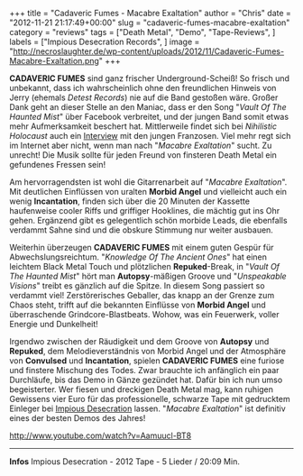 +++
title = "Cadaveric Fumes - Macabre Exaltation"
author = "Chris"
date = "2012-11-21 21:17:49+00:00"
slug = "cadaveric-fumes-macabre-exaltation"
category = "reviews"
tags = ["Death Metal", "Demo", "Tape-Reviews", ]
labels = ["Impious Desecration Records", ]
image = "http://necroslaughter.de/wp-content/uploads/2012/11/Cadaveric-Fumes-Macabre-Exaltation.png"
+++

**CADAVERIC FUMES** sind ganz frischer Underground-Scheiß!  So frisch und unbekannt, dass ich wahrscheinlich ohne den freundlichen Hinweis von Jerry (ehemals _Detest Records_) nie auf die Band gestoßen wäre. Großer Dank geht an dieser Stelle an den Maniac, dass er den Song "_Vault Of The Haunted Mist_" über Facebook verbreitet, und der jungen Band somit etwas mehr Aufmerksamkeit beschert hat. Mittlerweile findet sich bei _Nihilistic Holocaust_ auch ein <a href="http://nihilistic.voila.net/Interviews/cadavericfumes_uk.htm">Interview</a> mit den jungen Franzosen. Viel mehr regt sich im Internet aber nicht, wenn man nach "_Macabre Exaltation_" sucht. Zu unrecht!  Die Musik sollte für jeden Freund von finsteren Death Metal ein gefundenes Fressen sein!

Am hervorragendsten ist wohl die Gitarrenarbeit auf "_Macabre Exaltation_". Mit deutlichen Einflüssen von uralten **Morbid Angel** und vielleicht auch ein wenig **Incantation**, finden sich über die 20 Minuten der Kassette haufenweise cooler Riffs und griffiger Hooklines, die mächtig gut ins Ohr gehen. Ergänzend gibt es gelegentlich schön morbide Leads, die ebenfalls verdammt Sahne sind und die obskure Stimmung nur weiter ausbauen.

Weiterhin überzeugen **CADAVERIC FUMES** mit einem guten Gespür für Abwechslungsreichtum. "_Knowledge Of The Ancient Ones_" hat einen leichtem Black Metal Touch und plötzlichen **Repuked**-Break, in "_Vault Of The Haunted Mist_" hört man **Autopsy**-mäßigen Groove und "_Unspeakable Visions_" treibt es gänzlich auf die Spitze. In diesem Song passiert so verdammt viel! Zerstörerisches Geballer, das knapp an der Grenze zum Chaos steht, trifft auf die bekannten Einflüsse von **Morbid Angel** und überraschende Grindcore-Blastbeats. Wohow, was ein Feuerwerk, voller Energie und Dunkelheit!

Irgendwo zwischen der Räudigkeit und dem Groove von **Autopsy** und **Repuked**, dem Melodieverständnis von Morbid Angel und der Atmosphäre von **Convulsed** und **Incantation**, spielen **CADAVERIC FUMES** eine furiose und finstere Mischung des Todes. Zwar brauchte ich anfänglich ein paar Durchläufe, bis das Demo in Gänze gezündet hat. Dafür bin ich nun umso begeisterter. Wer fiesen und dreckigen Death Metal mag, kann ruhigen Gewissens vier Euro für das professionelle, schwarze Tape mit gedrucktem Einleger bei <a href="http://www.impiousdesecration.com/catalog/product_info.php?products_id=340">Impious Desecration</a> lassen. "_Macabre Exaltation_" ist definitiv eines der besten Demos des Jahres!

http://www.youtube.com/watch?v=Aamuucl-BT8



---
**Infos**
Impious Desecration - 2012
Tape - 5 Lieder / 20:09 Min.
